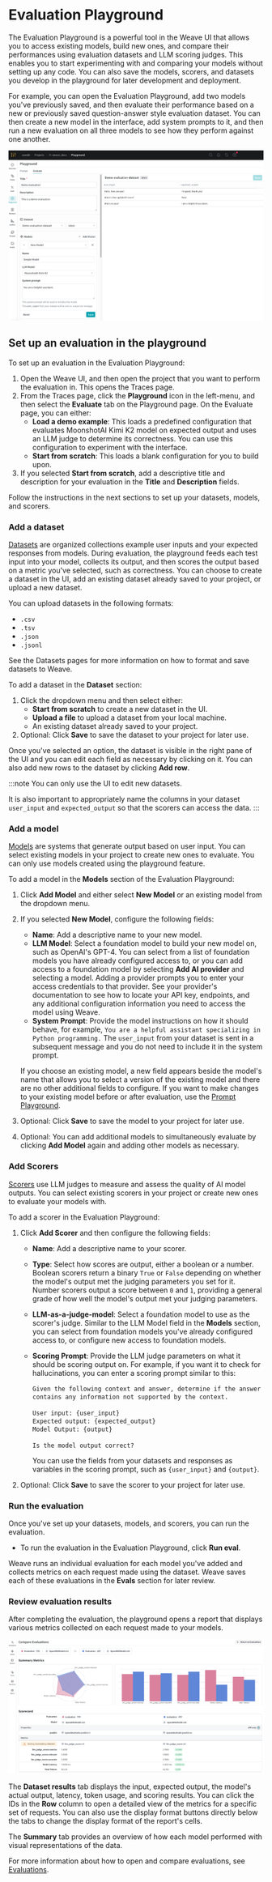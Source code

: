# Evaluation Playground

The Evaluation Playground is a powerful tool in the Weave UI that allows you to access existing models, build new ones, and compare their performances using evaluation datasets and LLM scoring judges. This enables you to start experimenting with and comparing your models without setting up any code. You can also save the models, scorers, and datasets you develop in the playground for later development and deployment.

For example, you can open the Evaluation Playground, add two models you've previously saved, and then evaluate their performance based on a new or previously saved question-answer style evaluation dataset. You can then create a new model in the interface, add system prompts to it, and then run a new evaluation on all three models to see how they perform against one another.

![Evaluation Playground Interface](../evaluation/img/eval-playground-ui.png)

## Set up an evaluation in the playground

To set up an evaluation in the Evaluation Playground:

1. Open the Weave UI, and then open the project that you want to perform the evaluation in. This opens the Traces page. 
2. From the Traces page, click the **Playground** icon in the left-menu, and then select the **Evaluate** tab on the Playground page. On the Evaluate page, you can either: 
    * **Load a demo example**: This loads a predefined configuration that evaluates MoonshotAI Kimi K2 model on expected output and uses an LLM judge to determine its correctness. You can use this configuration to experiment with the interface.
    * **Start from scratch**: This loads a blank configuration for you to build upon.
3. If you selected **Start from scratch**, add a descriptive title and description for your evaluation in the **Title** and **Description** fields.

Follow the instructions in the next sections to set up your datasets, models, and scorers.

### Add a dataset

[Datasets](../core-types/datasets) are organized collections example user inputs and your expected responses from models. During evaluation, the playground feeds each test input into your model, collects its output, and then scores the output based on a metric you've selected, such as correctness. You can choose to create a dataset in the UI, add an existing dataset already saved to your project, or upload a new dataset.

You can upload datasets in the following formats:

* `.csv`
* `.tsv` 
* `.json`
* `.jsonl`

See the Datasets pages for more information on how to format and save datasets to Weave.

To add a dataset in the **Dataset** section: 

1. Click the dropdown menu and then select either: 
    * **Start from scratch** to create a new dataset in the UI.
    * **Upload a file** to upload a dataset from your local machine.
    * An existing dataset already saved to your project.
2. Optional: Click **Save** to save the dataset to your project for later use.

Once you've selected an option, the dataset is visible in the right pane of the UI and you can edit each field as necessary by clicking on it. You can also add new rows to the dataset by clicking **Add row**.

:::note
You can only use the UI to edit new datasets. 

It is also important to appropriately name the columns in your dataset `user_input` and `expected_output` so that the scorers can access the data.
:::

### Add a model

[Models](https://weave-docs.wandb.ai/guides/core-types/models) are systems that generate output based on user input. You can select existing models in your project to create new ones to evaluate. You can only use models created using the playground feature.

To add a model in the **Models** section of the Evaluation Playground:

1. Click **Add Model** and either select **New Model** or an existing model from the dropdown menu.
2. If you selected **New Model**, configure the following fields:
    * **Name**: Add a descriptive name to your new model.
    * **LLM Model**: Select a foundation model to build your new model on, such as OpenAI's GPT-4. You can select from a list of foundation models you have already configured access to, or you can add access to a foundation model by selecting **Add AI provider** and selecting a model. Adding a provider prompts you to enter your access credentials to that provider. See your provider's documentation to see how to locate your API key, endpoints, and any additional configuration information you need to access the model using Weave.
    * **System Prompt**: Provide the model instructions on how it should behave, for example, `You are a helpful assistant specializing in Python programming.` The `user_input` from your dataset is sent in a subsequent message and you do not need to include it in the system prompt.

    If you choose an existing model, a new field appears beside the model's name that allows you to select a version of the existing model and there are no other additional fields to configure. If you want to make changes to your existing model before or after evaluation, use the [Prompt Playground](../tools/playground.md).

3. Optional: Click **Save** to save the model to your project for later use.
4. Optional: You can add additional models to simultaneously evaluate by clicking **Add Model** again and adding other models as necessary.

### Add Scorers

[Scorers](../evaluation/scorers) use LLM judges to measure and assess the quality of AI model outputs. You can select existing scorers in your project or create new ones to evaluate your models with.

To add a scorer in the Evaluation Playground: 

1. Click **Add Scorer** and then configure the following fields:
    * **Name**: Add a descriptive name to your scorer.
    * **Type**: Select how scores are output, either a boolean or a number. Boolean scorers return a binary `True` or `False` depending on whether the model's output met the judging parameters you set for it. Number scorers output a score between `0` and `1`, providing a general grade of how well the model's output met your judging parameters.
    * **LLM-as-a-judge-model**: Select a foundation model to use as the scorer's judge. Similar to the LLM Model field in the **Models** section, you can select from foundation models you've already configured access to, or configure new access to foundation models.
    * **Scoring Prompt**: Provide the LLM judge parameters on what it should be scoring output on. For example, if you want it to check for hallucinations, you can enter a scoring prompt similar to this:

        ```
        Given the following context and answer, determine if the answer contains any information not supported by the context.

        User input: {user_input}
        Expected output: {expected_output}
        Model Output: {output}

        Is the model output correct?
        ```

        You can use the fields from your datasets and responses as variables in the scoring prompt, such as `{user_input}` and `{output}`.

2. Optional: Click **Save** to save the scorer to your project for later use.

### Run the evaluation

Once you've set up your datasets, models, and scorers, you can run the evaluation. 

* To run the evaluation in the Evaluation Playground, click **Run eval**. 

Weave runs an individual evaluation for each model you've added and collects metrics on each request made using the dataset. Weave saves each of these evaluations in the **Evals** section for later review.

### Review evaluation results

After completing the evaluation, the playground opens a report that displays various metrics collected on each request made to your models.

![Evals hero](../../../static/img/evals-hero.png)

The **Dataset results** tab displays the input, expected output, the model's actual output, latency, token usage, and scoring results. You can click the IDs in the **Row** column to open a detailed view of the metrics for a specific set of requests. You can also use the display format buttons directly below the tabs to change the display format of the report's cells.

The **Summary** tab provides an overview of how each model performed with visual representations of the data.

For more information about how to open and compare evaluations, see [Evaluations](../core-types/evaluations).